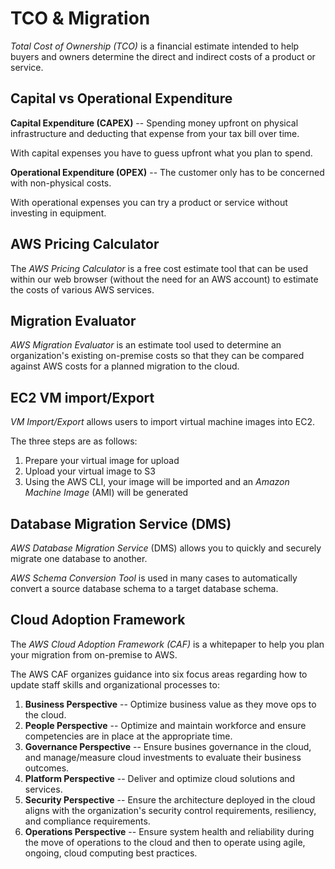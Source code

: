 # TCO & Migration

_Total Cost of Ownership (TCO)_ is a financial estimate intended to help buyers and owners determine the direct and indirect costs of a product or service.

## Capital vs Operational Expenditure

**Capital Expenditure (CAPEX)** -- Spending money upfront on physical infrastructure and deducting that expense from your tax bill over time.

With capital expenses you have to guess upfront what you plan to spend.

**Operational Expenditure (OPEX)** -- The customer only has to be concerned with non-physical costs.

With operational expenses you can try a product or service without investing in equipment.

## AWS Pricing Calculator

The _AWS Pricing Calculator_ is a free cost estimate tool that can be used within our web browser (without the need for an AWS account) to estimate the costs of various AWS services.

## Migration Evaluator

_AWS Migration Evaluator_ is an estimate tool used to determine an organization's existing on-premise costs so that they can be compared against AWS costs for a planned migration to the cloud.

## EC2 VM import/Export

_VM Import/Export_ allows users to import virtual machine images into EC2.

The three steps are as follows:

1. Prepare your virtual image for upload
1. Upload your virtual image to S3
1. Using the AWS CLI, your image will be imported and an _Amazon Machine Image_ (AMI) will be generated

## Database Migration Service (DMS)

_AWS Database Migration Service_ (DMS) allows you to quickly and securely migrate one database to another.

_AWS Schema Conversion Tool_ is used in many cases to automatically convert a source database schema to a target database schema.

## Cloud Adoption Framework

The _AWS Cloud Adoption Framework (CAF)_ is a whitepaper to help you plan your migration from on-premise to AWS.

The AWS CAF organizes guidance into six focus areas regarding how to update staff skills and organizational processes to:

1. **Business Perspective** -- Optimize business value as they move ops to the cloud.
1. **People Perspective** -- Optimize and maintain workforce and ensure competencies are in place at the appropriate time.
1. **Governance Perspective** -- Ensure busines governance in the cloud, and manage/measure cloud investments to evaluate their business outcomes.
1. **Platform Perspective** -- Deliver and optimize cloud solutions and services.
1. **Security Perspective** -- Ensure the architecture deployed in the cloud aligns with the organization's security control requirements, resiliency, and compliance requirements.
1. **Operations Perspective** -- Ensure system health and reliability during the move of operations to the cloud and then to operate using agile, ongoing, cloud computing best practices.
